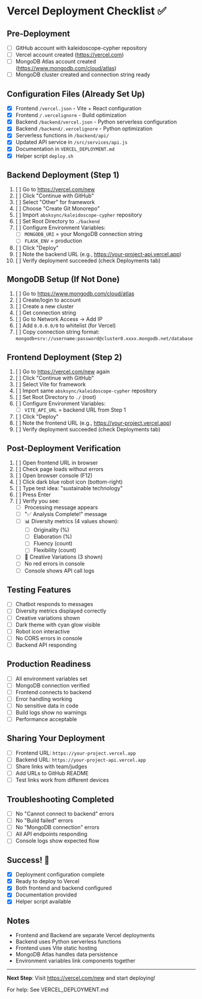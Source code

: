 # Vercel Deployment Checklist ✅

## Pre-Deployment
- [ ] GitHub account with kaleidoscope-cypher repository
- [ ] Vercel account created (https://vercel.com)
- [ ] MongoDB Atlas account created (https://www.mongodb.com/cloud/atlas)
- [ ] MongoDB cluster created and connection string ready

## Configuration Files (Already Set Up)
- [x] Frontend `/vercel.json` - Vite + React configuration
- [x] Frontend `/.vercelignore` - Build optimization
- [x] Backend `/backend/vercel.json` - Python serverless configuration
- [x] Backend `/backend/.vercelignore` - Python optimization
- [x] Serverless functions in `/backend/api/`
- [x] Updated API service in `/src/services/api.js`
- [x] Documentation in `VERCEL_DEPLOYMENT.md`
- [x] Helper script `deploy.sh`

## Backend Deployment (Step 1)
1. [ ] Go to https://vercel.com/new
2. [ ] Click "Continue with GitHub"
3. [ ] Select "Other" for framework
4. [ ] Choose "Create Git Monorepo"
5. [ ] Import `absksync/kaleidoscope-cypher` repository
6. [ ] Set Root Directory to `./backend`
7. [ ] Configure Environment Variables:
   - [ ] `MONGODB_URI` = your MongoDB connection string
   - [ ] `FLASK_ENV` = production
8. [ ] Click "Deploy"
9. [ ] Note the backend URL (e.g., https://your-project-api.vercel.app)
10. [ ] Verify deployment succeeded (check Deployments tab)

## MongoDB Setup (If Not Done)
1. [ ] Go to https://www.mongodb.com/cloud/atlas
2. [ ] Create/login to account
3. [ ] Create a new cluster
4. [ ] Get connection string
5. [ ] Go to Network Access → Add IP
6. [ ] Add `0.0.0.0/0` to whitelist (for Vercel)
7. [ ] Copy connection string format:
   `mongodb+srv://username:password@cluster0.xxxx.mongodb.net/database`

## Frontend Deployment (Step 2)
1. [ ] Go to https://vercel.com/new again
2. [ ] Click "Continue with GitHub"
3. [ ] Select Vite for framework
4. [ ] Import same `absksync/kaleidoscope-cypher` repository
5. [ ] Set Root Directory to `./` (root)
6. [ ] Configure Environment Variables:
   - [ ] `VITE_API_URL` = backend URL from Step 1
7. [ ] Click "Deploy"
8. [ ] Note the frontend URL (e.g., https://your-project.vercel.app)
9. [ ] Verify deployment succeeded (check Deployments tab)

## Post-Deployment Verification
1. [ ] Open frontend URL in browser
2. [ ] Check page loads without errors
3. [ ] Open browser console (F12)
4. [ ] Click dark blue robot icon (bottom-right)
5. [ ] Type test idea: "sustainable technology"
6. [ ] Press Enter
7. [ ] Verify you see:
   - [ ] Processing message appears
   - [ ] "✅ Analysis Complete!" message
   - [ ] 📊 Diversity metrics (4 values shown):
     - [ ] Originality (%)
     - [ ] Elaboration (%)
     - [ ] Fluency (count)
     - [ ] Flexibility (count)
   - [ ] 🎨 Creative Variations (3 shown)
   - [ ] No red errors in console
   - [ ] Console shows API call logs

## Testing Features
- [ ] Chatbot responds to messages
- [ ] Diversity metrics displayed correctly
- [ ] Creative variations shown
- [ ] Dark theme with cyan glow visible
- [ ] Robot icon interactive
- [ ] No CORS errors in console
- [ ] Backend API responding

## Production Readiness
- [ ] All environment variables set
- [ ] MongoDB connection verified
- [ ] Frontend connects to backend
- [ ] Error handling working
- [ ] No sensitive data in code
- [ ] Build logs show no warnings
- [ ] Performance acceptable

## Sharing Your Deployment
- [ ] Frontend URL: `https://your-project.vercel.app`
- [ ] Backend URL: `https://your-project-api.vercel.app`
- [ ] Share links with team/judges
- [ ] Add URLs to GitHub README
- [ ] Test links work from different devices

## Troubleshooting Completed
- [ ] No "Cannot connect to backend" errors
- [ ] No "Build failed" errors
- [ ] No "MongoDB connection" errors
- [ ] All API endpoints responding
- [ ] Console logs show expected flow

## Success! 🎉
- [x] Deployment configuration complete
- [x] Ready to deploy to Vercel
- [x] Both frontend and backend configured
- [x] Documentation provided
- [x] Helper script available

## Notes
- Frontend and Backend are separate Vercel deployments
- Backend uses Python serverless functions
- Frontend uses Vite static hosting
- MongoDB Atlas handles data persistence
- Environment variables link components together

---

**Next Step**: Visit https://vercel.com/new and start deploying!

For help: See VERCEL_DEPLOYMENT.md

